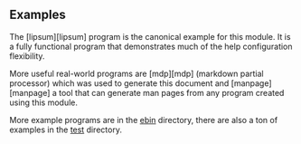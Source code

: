 ## Examples

The [lipsum][lipsum] program is the canonical example for this module. It is a fully functional program that demonstrates much of the help configuration flexibility.

More useful real-world programs are [mdp][mdp] (markdown partial processor) which was used to generate this document and [manpage][manpage] a tool that can generate man pages from any program created using this module.

More example programs are in the [ebin](https://github.com/freeformsystems/cli-command/tree/master/ebin) directory, there are also a ton of examples in the [test](https://github.com/freeformsystems/cli-command/tree/master/test) directory.
